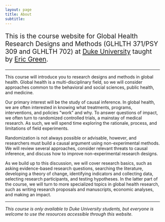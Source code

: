 ```yaml
---
layout: page
title: About 
subtitle: 
---
```


<p style="font-size:150%;">This is the course website for Global Health Research Designs and Methods (GLHLTH 371/PSY 309 and GLHLTH 702) at <a href="http://www.duke.edu">Duke University</a> taught by <a href="https://globalhealth.duke.edu/people/faculty/green-eric">Eric Green</a>.</p>


* * *

This course will introduce you to research designs and methods in global health. Global health is a multi-disciplinary field, so we will consider approaches common to the behavioral and social sciences, public health, and medicine.

Our primary interest will be the study of causal inference. In global health, we are often interested in knowing what treatments, programs, interventions, and policies "work" and why. To answer questions of impact, we often turn to randomized controlled trials, a mainstay of medical research. As such, we will spend time exploring the rationale, process, and limitations of field experiments.

Randomization is not always possible or advisable, however, and researchers must build a causal argument using non-experimental methods. We will review several approaches, consider relevant threats to causal inference, and discuss how to improve non-experimental research designs.

As we build up to this discussion, we will cover research basics, such as asking evidence-based research questions, searching the literature, developing a theory of change, identifying indicators and collecting data, selecting research participants, and testing hypotheses. In the latter part of the course, we will turn to more specialized topics in global health research, such as writing research proposals and manuscripts, economic analyses, and making an impact.

* * * 

*This course is only available to Duke University students, but everyone is welcome to use the resources accessible through this website.*